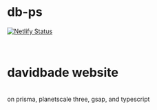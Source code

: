 # db-ps

[![Netlify Status](https://api.netlify.com/api/v1/badges/85059a0b-5a7c-4584-a35b-028da2f30d98/deploy-status)](https://app.netlify.com/sites/davidbade/deploys)

<br>

# davidbade website

<br>
on prisma, planetscale three, gsap, and typescript

<br>
